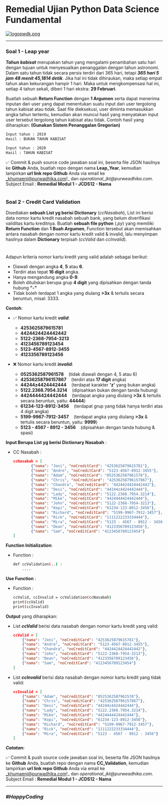 # Remedial Ujian Python Data Science Fundamental



[![logopwdk.png](https://i.postimg.cc/66VC3Rgx/logopwdk.png)](https://postimg.cc/s1XMHB3T)


<hr>



### **Soal 1 - Leap year**

__*Tahun kabisat*__ merupakan tahun yang mengalami penambahan satu hari dengan tujuan untuk menyesuaikan penanggalan dengan tahun astronomi. Dalam satu tahun tidak secara persis terdiri dari 365 hari, tetapi __*365 hari 5 jam 48 menit 45,1814 detik*__. Jika hal ini tidak dihiraukan, maka setiap empat tahun akan kekurangan hampir 1 hari. Maka untuk mengkompensasi hal ini, setiap 4 tahun sekali, diberi 1 hari ekstra: __29 Februari__. 

Buatlah sebuah **Return Function** dengan **1 Argumen** serta dapat menerima inputan dari user yang dapat menentukan suatu input dari user tergolong tahun kabisat atau tidak. Saat file dieksekusi, user diminta memasukkan angka tahun tertentu, kemudian akan muncul hasil yang menyatakan input user tersebut tergolong tahun kabisat atau tidak. Contoh hasil yang diharapkan:
**(Gunakan Sistem Penanggalan Gregorian)**

```bash
Input tahun : 2019
Hasil : BUKAN TAHUN KABISAT

Input tahun : 2020
Hasil : TAHUN KABISAT
```


✅ Commit & push source code jawaban soal ini, beserta file JSON hasilnya ke __Github__ Anda, buatlah repo dengan nama __Leap_Year__, kemudian lampirkan __url link repo Github__ Anda via email ke _khumaeni@purwadhika.com!_ dan _operational_jkt@purweadhika.com_. Subject Email : **Remedial Modul 1 - JCDS12 - Nama**


#

### **Soal 2 - Credit Card Validation**

Disediakan __sebuah List yg berisi Dictionary__ (_ccNasabah_), List ini berisi data nomor kartu kredit nasabah sebuah bank, yang belum diverifikasi validitas kartu kreditnya. Buatlah __sebuah file python__ (*.py*) yang memiliki **Return Function** dan **1 Buah Argumen**, Function tersebut akan memisahkan antara nasabah dengan nomor kartu kredit valid & invalid, lalu menyimpan hasilnya dalam **Dictionary** terpisah (_ccValid_ dan _ccInvalid_).

# 

Adapun kriteria nomor kartu kredit yang valid adalah sebagai berikut:

- Diawali dengan angka __4__, **5** atau __6__.
- Terdiri atas tepat __16 digit__ angka.
- Hanya mengandung angka __0-9__.
- Boleh dituliskan berupa grup __4 digit__ yang dipisahkan dengan tanda hubung __"-"__
- Tidak boleh terdapat 1 angka yang diulang __>3x__ & tertulis secara beruntun, misal: 3333.

__Contoh__:
- ✅ Nomor kartu kredit __*valid*__:
    - __4253625879615781__
    - __4424424424442442__
    - __5122-2368-7954-3213__
    - __4123456789123454__
    - __5123-4567-8912-3455__
    - __4123356789123456__

- ❌ Nomor kartu kredit __*invalid*__:
    - __0525362587961578__ &nbsp;&nbsp;&nbsp;(tidak diawali dengan 4, 5 atau 6)
    - __42536258796157867__ &nbsp;&nbsp;&nbsp;(terdiri atas __17 digit__ angka)
    - __44244z4424442444__ &nbsp;&nbsp;&nbsp;(terdapat karakter __'z'__ yang bukan angka)
    - __5122.2368.7954.3214__ &nbsp;&nbsp;&nbsp;(dipisahkan bukan dengan tanda hubung)
    - __4424444424442444__ &nbsp;&nbsp;&nbsp;(terdapat angka yang diulang __>3x__ & tertulis secara beruntun, yaitu: __44444__)
    - __61234-123-8912-3456__ &nbsp;&nbsp;&nbsp;(terdapat grup yang tidak hanya terdiri atas 4 digit angka)
    - __5199-9967-7912-3457__  &nbsp;&nbsp;&nbsp;(terdapat angka yang diulang __>3x__ & tertulis secara beruntun, yaitu: __9999__)
    - __5123 - 4567 - 8912 - 3456__ &nbsp;&nbsp;&nbsp;(dipisahkan dengan tanda hubung & spasi)

__Input Berupa List yg berisi Dictionary Nasabah__  :
- CC Nasabah :
    ```json
    ccNasabah = [
            {"nama": "Joni", "noCreditCard": "4253625879615781"},
            {"nama": "Andre", "noCreditCard": "5123-4567-8912-3455"},
            {"nama": "Adam", "noCreditCard": "0525362587961578"},
            {"nama": "Chris", "noCreditCard": "42536258796157867"},
            {"nama": "Chandra", "noCreditCard": "4424424424442442"},
            {"nama": "Desi", "noCreditCard": "44244z4424442444"},
            {"nama": "Lady", "noCreditCard": "5122.2368.7954.3214"},
            {"nama": "Mike", "noCreditCard": "4424444424442444"},
            {"nama": "John", "noCreditCard": "5122-2368-7954-3213"},
            {"nama": "Kopi", "noCreditCard": "61234-123-8912-3456"},
            {"nama": "Richard", "noCreditCard": "5199-9967-7912-3457"},
            {"nama": "Rick", "noCreditCard": "1111222233334444"},
            {"nama": "Mira", "noCreditCard": "5123 - 4567 - 8912 - 3456"},
            {"nama": "Dean", "noCreditCard": "4123356789123456"},
            {"nama": "Sam", "noCreditCard": "4123456789123454"}
    ]
    ```

__Function Initialization__:
- Function :
    ```bash
    def ccValidation(..) :
        ....
    ```

__Use Function__ :
- Function :
    ```bash
    ccValid, ccInvalid = ccValidation(ccNasabah)
    print(ccValid)
    print(ccInvalid)
    ```

__Output__ yang diharapkan:
- List __*ccValid*__ berisi data nasabah dengan nomor kartu kredit yang valid:
    ```json
    ccValid = [
        {"nama": "Joni", "noCreditCard": "4253625879615781"},
        {"nama": "Andre", "noCreditCard": "5123-4567-8912-3455"},
        {"nama": "Chandra", "noCreditCard": "4424424424442442"},
        {"nama": "John", "noCreditCard": "5122-2368-7954-3213"},
        {"nama": "Dean", "noCreditCard": "4123356789123456"},
        {"nama": "Sam", "noCreditCard": "4123456789123454"}
    ]
    ```
- List __*ccInvalid*__ berisi data nasabah dengan nomor kartu kredit yang tidak valid:
    ```json
    ccInvalid = [
        {"nama": "Adam", "noCreditCard": "0525362587961578"},
        {"nama": "Chris", "noCreditCard": "42536258796157867"},
        {"nama": "Desi", "noCreditCard": "44244z4424442444"},
        {"nama": "Lady", "noCreditCard": "5122.2368.7954.3214"},
        {"nama": "Mike", "noCreditCard": "4424444424442444"},
        {"nama": "Kopi", "noCreditCard": "61234-123-8912-3456"},
        {"nama": "Richard", "noCreditCard": "5199-9967-7912-3457"},
        {"nama": "Rick", "noCreditCard": "1111222233334444"},
        {"nama": "Mira", "noCreditCard": "5123 - 4567 - 8912 - 3456"}
    ]
    ```

_**Catatan:**_ 


✅ Commit & push source code jawaban soal ini, beserta file JSON hasilnya ke __Github__ Anda, buatlah repo dengan nama __CC_Validation__, kemudian lampirkan __url link repo Github__ Anda via email ke _khumaeni@purwadhika.com!_ dan _operational_jkt@purweadhika.com_. Subject Email : **Remedial Modul 1 - JCDS12 - Nama**



<hr>

### *__#HappyCoding__* 
